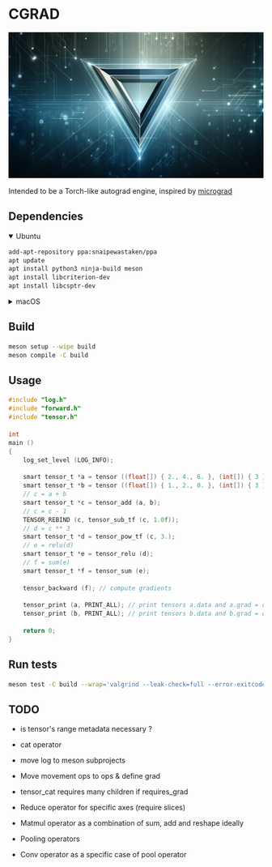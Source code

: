# CGRAD
![logo](docs/logo.png)

Intended to be a Torch-like autograd engine, inspired by [micrograd](https://github.com/karpathy/micrograd/tree/master)

## Dependencies
<details open>
    <summary>Ubuntu</summary>

```bash
add-apt-repository ppa:snaipewastaken/ppa
apt update
apt install python3 ninja-build meson
apt install libcriterion-dev
apt install libcsptr-dev
```

</details>

<details>
    <summary>macOS</summary>

```bash
brew install meson
brew install criterion
brew install libcsptr
export LDFLAGS="-L/opt/homebrew/opt/criterion/lib -L/opt/homebrew/opt/libcsptr/lib"
export CPPFLAGS="-I/opt/homebrew/opt/criterion/include -I/opt/homebrew/opt/libcsptr/include"
```

</details>

## Build
```bash
meson setup --wipe build
meson compile -C build
```

## Usage
```C
#include "log.h"
#include "forward.h"
#include "tensor.h"

int
main ()
{
    log_set_level (LOG_INFO);

    smart tensor_t *a = tensor ((float[]) { 2., 4., 6. }, (int[]) { 3 }, 1, true);
    smart tensor_t *b = tensor ((float[]) { 1., 2., 0. }, (int[]) { 3 }, 1, true);
    // c = a + b
    smart tensor_t *c = tensor_add (a, b);
    // c = c - 1
    TENSOR_REBIND (c, tensor_sub_tf (c, 1.0f));
    // d = c ** 3
    smart tensor_t *d = tensor_pow_tf (c, 3.);
    // e = relu(d)
    smart tensor_t *e = tensor_relu (d);
    // f = sum(e)
    smart tensor_t *f = tensor_sum (e);

    tensor_backward (f); // compute gradients

    tensor_print (a, PRINT_ALL); // print tensors a.data and a.grad = d(f)/d(a)
    tensor_print (b, PRINT_ALL); // print tensors b.data and b.grad = d(f)/d(b)

    return 0;
}
```

## Run tests
```bash
meson test -C build --wrap='valgrind --leak-check=full --error-exitcode=1' --verbose
```

## TODO
- is tensor's range metadata necessary ?
- cat operator
- move log to meson subprojects

- Move movement ops to ops & define grad
- tensor_cat requires many children if requires_grad
- Reduce operator for specific axes (require slices)
- Matmul operator as a combination of sum, add and reshape ideally
- Pooling operators
- Conv operator as a specific case of pool operator
